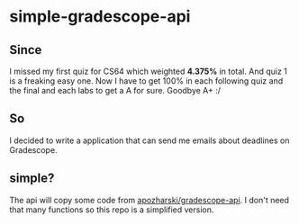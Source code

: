 # simple-gradescope-api

## Since

I missed my first quiz for CS64 which weighted **4.375%** in total. And quiz 1 is a freaking easy one. Now I have to get 100% in each following quiz and the final and each labs to get a A for sure. Goodbye A+ :/

## So

I decided to write a application that can send me emails about deadlines on Gradescope.

## simple?

The api will copy some code from [apozharski/gradescope-api](https://github.com/apozharski/gradescope-api). I don't need that many functions so this repo is a simplified version.

